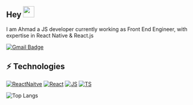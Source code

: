 ## Hey <img src="https://raw.githubusercontent.com/aemmadi/aemmadi/master/wave.gif" width="30px">

I am Ahmad a JS developer currently working as Front End Engineer, with expertise in React Native & React.js

[![Gmail Badge](https://img.shields.io/badge/Gmail-D14836?style=for-the-badge&logo=gmail&logoColor=white)](mailto:ahmad.zahid2000@gmail.com)

## ⚡ Technologies

[![ReactNaitve](https://img.shields.io/badge/React_Native-20232A?style=for-the-badge&logo=react&logoColor=61DAFB)](https://reactnative.dev/)
[![React](https://img.shields.io/badge/React-20232A?style=for-the-badge&logo=react&logoColor=61DAFB)](https://reactjs.org/)
[![JS](https://img.shields.io/badge/JavaScript-323330?style=for-the-badge&logo=javascript&logoColor=F7DF1E)](https://developer.mozilla.org/en-US/docs/Web/JavaScript)
[![TS](https://img.shields.io/badge/TypeScript-007ACC?style=for-the-badge&logo=typescript&logoColor=white)](https://www.typescriptlang.org/)

![Top Langs](https://github-readme-stats.vercel.app/api/top-langs/?username=Ahmad-Zahid&hide=TeX&layout=compact)
